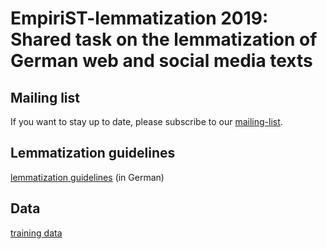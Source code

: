 # EmpiriST-lemmatization 2019: Shared task on the lemmatization of German web and social media texts #

## Mailing list ##
If you want to stay up to date, please subscribe to our
[mailing-list](https://lists.fau.de/cgi-bin/listinfo/workshop-lemmatisierung).

## Lemmatization guidelines ##

[lemmatization guidelines](doc/lemmatisierungsrichtlinien.pdf) (in German)

## Data ##

[training data](data/empirist-lemmatization_training_data_2019-04-26.zip)
